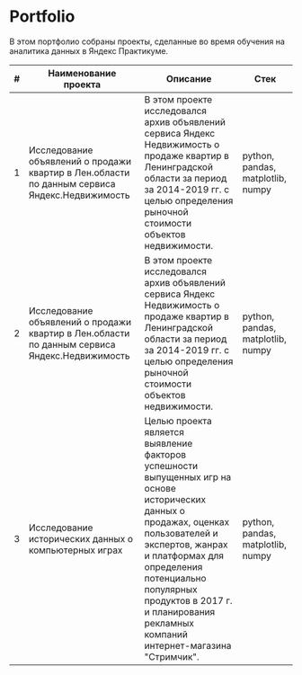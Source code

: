 # Portfolio
В этом портфолио собраны проекты, сделанные во время обучения на аналитика данных в Яндекс Практикуме.

| #    | Наименование проекта                | Описание                                                     | Стек                                                         |
| ---- | ------------------------------------------------------------ | ------------------------------------------------------------ | ------------------------------------------------------------ |
| 1    | Исследование объявлений о продажи квартир в Лен.области по данным сервиса Яндекс.Недвижимость | В этом проекте исследовался архив объявлений сервиса Яндекс Недвижимость о продаже квартир в Ленинградской области за период за 2014-2019 гг. с целью определения рыночной стоимости объектов недвижимости. | python, pandas, matplotlib, numpy |
| 2    | Исследование объявлений о продажи квартир в Лен.области по данным сервиса Яндекс.Недвижимость | В этом проекте исследовался архив объявлений сервиса Яндекс Недвижимость о продаже квартир в Ленинградской области за период за 2014-2019 гг. с целью определения рыночной стоимости объектов недвижимости. | python, pandas, matplotlib, numpy |
| 3    | Исследование исторических данных о компьютерных играх | Целью проекта является выявление факторов успешности выпущенных игр на основе исторических данных о продажах, оценках пользователей и экспертов, жанрах и платформах для определения потенциально популярных продуктов в 2017 г. и планирования рекламных компаний интернет-магазина "Стримчик". | python, pandas, matplotlib, numpy |

